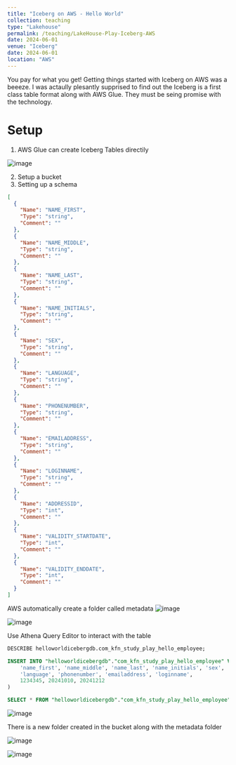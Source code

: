```yaml
---
title: "Iceberg on AWS - Hello World"
collection: teaching
type: "Lakehouse"
permalink: /teaching/LakeHouse-Play-Iceberg-AWS
date: 2024-06-01
venue: "Iceberg"
date: 2024-06-01
location: "AWS"
---
```

You pay for what you get! Getting things started with Iceberg on AWS was a beeeze. I was actaully plesantly supprised to find out the Iceberg is a first class table format along with AWS Glue. They must be seing promise with the technology. 

# Setup
1. AWS Glue can create Iceberg Tables directily

![image](https://github.com/user-attachments/assets/c89b44a7-d8bc-4b34-b78b-d2dae3a62c6e)

2. Setup a bucket
3.  Setting up a schema
```json
[
  {
    "Name": "NAME_FIRST",
    "Type": "string",
    "Comment": ""
  },
  {
    "Name": "NAME_MIDDLE",
    "Type": "string",
    "Comment": ""
  },
  {
    "Name": "NAME_LAST",
    "Type": "string",
    "Comment": ""
  },
  {
    "Name": "NAME_INITIALS",
    "Type": "string",
    "Comment": ""
  },
  {
    "Name": "SEX",
    "Type": "string",
    "Comment": ""
  },
  {
    "Name": "LANGUAGE",
    "Type": "string",
    "Comment": ""
  },
  {
    "Name": "PHONENUMBER",
    "Type": "string",
    "Comment": ""
  },
  {
    "Name": "EMAILADDRESS",
    "Type": "string",
    "Comment": ""
  },
  {
    "Name": "LOGINNAME",
    "Type": "string",
    "Comment": ""
  },
  {
    "Name": "ADDRESSID",
    "Type": "int",
    "Comment": ""
  },
  {
    "Name": "VALIDITY_STARTDATE",
    "Type": "int",
    "Comment": ""
  },
  {
    "Name": "VALIDITY_ENDDATE",
    "Type": "int",
    "Comment": ""
  }
]
```
AWS automatically create a folder called metadata
![image](https://github.com/user-attachments/assets/98b92f80-6e8f-488b-b732-f516e06a1629)

![image](https://github.com/user-attachments/assets/b14d6fd7-7b46-4d22-a8a6-bb9b465406eb)


Use Athena Query Editor to interact with the table
```sql
DESCRIBE helloworldicebergdb.com_kfn_study_play_hello_employee;

INSERT INTO "helloworldicebergdb"."com_kfn_study_play_hello_employee" VALUES (
    'name_first', 'name_middle', 'name_last', 'name_initials', 'sex',
    'language', 'phonenumber', 'emailaddress', 'loginname', 
    1234345, 20241010, 20241212 
)

SELECT * FROM "helloworldicebergdb"."com_kfn_study_play_hello_employee";
```
![image](https://github.com/user-attachments/assets/5b7de8a9-4490-4e94-aad7-0cde9aca20a4)

There is a new folder created in the bucket along with the metadata folder

![image](https://github.com/user-attachments/assets/7f3d0ca8-002b-4c5e-a46d-56be02cbdfbb)

![image](https://github.com/user-attachments/assets/44dff1dd-55ec-45a1-b13d-1b42b6016a8a)
